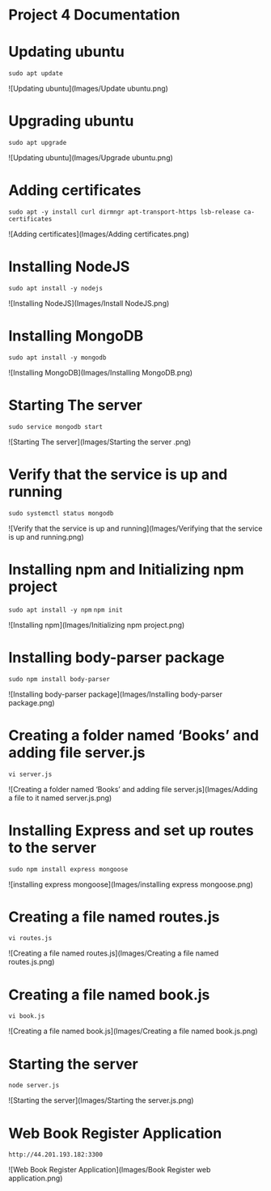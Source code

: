 # Project 4 Documentation

#   Updating ubuntu

`sudo apt update`

![Updating ubuntu](Images/Update ubuntu.png)



#   Upgrading ubuntu

`sudo apt upgrade`

![Updating ubuntu](Images/Upgrade ubuntu.png)


#    Adding certificates


`sudo apt -y install curl dirmngr apt-transport-https lsb-release ca-certificates`


![Adding certificates](Images/Adding certificates.png)

#   Installing NodeJS

`sudo apt install -y nodejs`

![Installing NodeJS](Images/Install NodeJS.png)


#   Installing MongoDB

`sudo apt install -y mongodb`


![Installing MongoDB](Images/Installing MongoDB.png)


#    Starting The server

`sudo service mongodb start`


![Starting The server](Images/Starting the server .png)


#    Verify that the service is up and running


`sudo systemctl status mongodb`


![Verify that the service is up and running](Images/Verifying that the service is up and running.png)


#    Installing npm and Initializing npm project


`sudo apt install -y npm`  `npm init`

![Installing npm](Images/Initializing npm project.png)

#  Installing body-parser package


`sudo npm install body-parser`


![Installing body-parser package](Images/Installing body-parser package.png)


#  Creating a folder named ‘Books’ and adding file server.js


`vi server.js`

![Creating a folder named ‘Books’ and adding file server.js](Images/Adding a file to it named server.js.png)


#   Installing Express and set up routes to the server


`sudo npm install express mongoose`


![installing express mongoose](Images/installing express mongoose.png)


#   Creating a file named routes.js

`vi routes.js`

![Creating a file named routes.js](Images/Creating a file named routes.js.png)


#     Creating a file named book.js

`vi book.js`


![Creating a file named book.js](Images/Creating a file named book.js.png)


#    Starting the server

`node server.js`

![Starting the server](Images/Starting the server.js.png)

#     Web Book Register Application

  `http://44.201.193.182:3300`


![Web Book Register Application](Images/Book Register web application.png)

